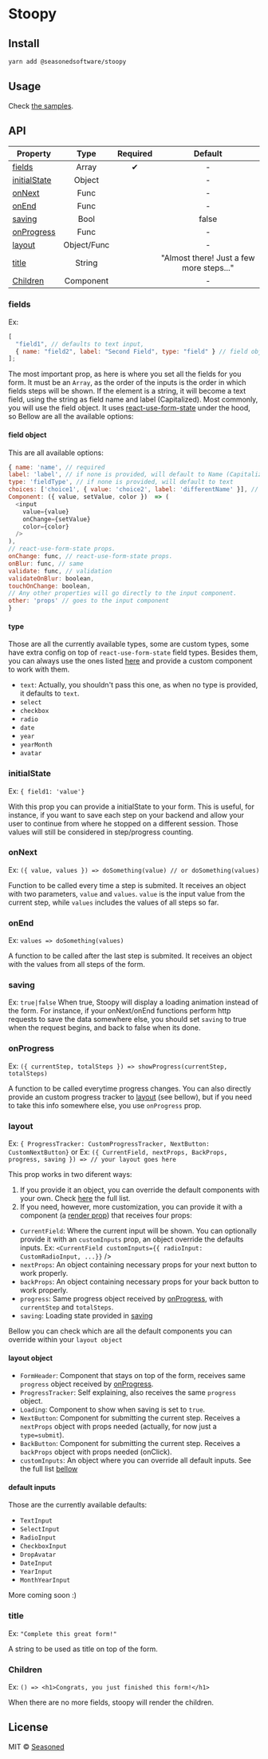 # Stoopy

## Install

```bash
yarn add @seasonedsoftware/stoopy
```

## Usage

Check [the samples](https://seasonedsoftware.github.io/stoopy/).

## API

| Property                      |    Type     | Required |                 Default                  |
| ----------------------------- | :---------: | :------: | :--------------------------------------: |
| [fields](#fields)             |    Array    |    ✔     |                    -                     |
| [initialState](#initialstate) |   Object    |          |                    -                     |
| [onNext](#onnext)             |    Func     |          |                    -                     |
| [onEnd](#onend)               |    Func     |          |                    -                     |
| [saving](#saving)             |    Bool     |          |                  false                   |
| [onProgress](#onProgress)     |    Func     |          |                    -                     |
| [layout](#layout)             | Object/Func |          |                    -                     |
| [title](#title)               |   String    |          | "Almost there! Just a few more steps..." |
| [Children](#text)             |  Component  |          |                    -                     |

### fields

Ex:

```javascript
[
  "field1", // defaults to text input,
  { name: "field2", label: "Second Field", type: "field" } // field object
];
```

The most important prop, as here is where you set all the fields for you form.
It must be an `Array`, as the order of the inputs is the order in which fields steps will be shown.
If the element is a string, it will become a text field, using the string as field
name and label (Capitalized).
Most commonly, you will use the field object. It uses [react-use-form-state](https://github.com/wsmd/react-use-form-state) under the hood, so Bellow are all the available
options:

#### field object

This are all available options:

```javascript
{ name: 'name', // required
label: 'label', // if none is provided, will default to Name (Capitalized)
type: 'fieldType', // if none is provided, will default to text
choices: ['choice1', { value: 'choice2', label: 'differentName' }], // if using default multiple choice inputs like radio, select, etc
Component: ({ value, setValue, color })  => (
  <input
    value={value}
    onChange={setValue}
    color={color}
  />
),
// react-use-form-state props.
onChange: func, // react-use-form-state props.
onBlur: func, // same
validate: func, // validation
validateOnBlur: boolean,
touchOnChange: boolean,
// Any other properties will go directly to the input component.
other: 'props' // goes to the input component
}
```

#### type

Those are all the currently available types, some are custom types, some have extra config on top of
`react-use-form-state` field types. Besides them, you can always use the ones listed [here](https://github.com/wsmd/react-use-form-state#input-types) and provide a custom component to work with them.

- `text`: Actually, you shouldn't pass this one, as when no type is provided, it defaults to `text`.
- `select`
- `checkbox`
- `radio`
- `date`
- `year`
- `yearMonth`
- `avatar`

### initialState

Ex: `{ field1: 'value'}`

With this prop you can provide a initialState to your form.
This is useful, for instance, if you want to save each step on your backend and allow your user to continue from where he stopped on a different session.
Those values will still be considered in step/progress counting.

### onNext

Ex: `({ value, values }) => doSomething(value) // or doSomething(values)`

Function to be called every time a step is submited. It receives an object with two parameters,
`value` and `values`. `value` is the input value from the current step, while `values`
includes the values of all steps so far.

### onEnd

Ex: `values => doSomething(values)`

A function to be called after the last step is submited. It receives an object
with the values from all steps of the form.

### saving

Ex: `true|false`
When true, Stoopy will display a loading animation instead of the form. For instance, if your onNext/onEnd functions perform http requests
to save the data somewhere else, you should set `saving` to true when the request begins, and back to false when its done.

### onProgress

Ex: `({ currentStep, totalSteps }) => showProgress(currentStep, totalSteps)`

A function to be called everytime progress changes. You can also directly provide an custom progress tracker to [layout](#layout) (see bellow),
but if you need to take this info somewhere else, you use `onProgress` prop.

### layout

Ex: `{ ProgressTracker: CustomProgressTracker, NextButton: CustomNextButton}` or
Ex: `({ CurrentField, nextProps, BackProps, progress, saving }) => // your layout goes here`

This prop works in two diferent ways:

1. If you provide it an object, you can override the default components with your own. Check [here](#layout-object) the full list.
2. If you need, however, more customization, you can provide it with a component (a [render prop](https://reactjs.org/docs/render-props.html)) that
   receives four props:

- `CurrentField`: Where the current input will be shown. You can optionally provide it with an `customInputs` prop, an object override the defaults
  inputs. Ex: `<CurrentField customInputs={{ radioInput: CustomRadioInput, ...}}` />
- `nextProps`: An object containing necessary props for your next button to work properly.
- `backProps`: An object containing necessary props for your back button to work properly.
- `progress`: Same progress object received by [onProgress](#onprogress), with `currentStep` and `totalSteps`.
- `saving`: Loading state provided in [saving](#saving)

Bellow you can check which are all the default components you can override within your `layout object`

#### layout object

- `FormHeader`: Component that stays on top of the form, receives same `progress` object received by [onProgress](#onprogress).
- `ProgressTracker`: Self explaining, also receives the same `progress` object.
- `Loading`: Component to show when saving is set to `true`.
- `NextButton`: Component for submitting the current step. Receives a `nextProps` object with props needed (actually, for now just a `type=submit`).
- `BackButton`: Component for submitting the current step. Receives a `backProps` object with props needed (onClick).
- `customInputs`: An object where you can override all default inputs. See the full list [bellow](#default-inputs)

#### default inputs

Those are the currently available defaults:

- `TextInput`
- `SelectInput`
- `RadioInput`
- `CheckboxInput`
- `DropAvatar`
- `DateInput`
- `YearInput`
- `MonthYearInput`

More coming soon :)

### title

Ex: `"Complete this great form!"`

A string to be used as title on top of the form.

### Children

Ex: `() => <h1>Congrats, you just finished this form!</h1>`

When there are no more fields, stoopy will render the children.

## License

MIT © [Seasoned](https://github.com/SeasonedSoftware)
